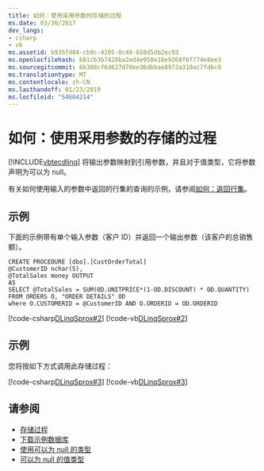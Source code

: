 ```yaml
---
title: 如何：使用采用参数的存储的过程
ms.date: 03/30/2017
dev_langs:
- csharp
- vb
ms.assetid: b935fd84-cb9c-4205-8c48-658d5db2ec93
ms.openlocfilehash: b81cb3b7428ba2ed4e958e18e9368f6f774e8ee3
ms.sourcegitcommit: 6b308cf6d627d78ee36dbbae8972a310ac7fd6c8
ms.translationtype: MT
ms.contentlocale: zh-CN
ms.lasthandoff: 01/23/2019
ms.locfileid: "54604214"
---
```

# <a name="how-to-use-stored-procedures-that-take-parameters"></a>如何：使用采用参数的存储的过程
[!INCLUDE[vbtecdlinq](../../../../../../includes/vbtecdlinq-md.md)] 将输出参数映射到引用参数，并且对于值类型，它将参数声明为可以为 null。  
  
 有关如何使用输入的参数中返回的行集的查询的示例，请参阅[如何：返回行集](../../../../../../docs/framework/data/adonet/sql/linq/how-to-return-rowsets.md)。  
  
## <a name="example"></a>示例  
 下面的示例带有单个输入参数（客户 ID）并返回一个输出参数（该客户的总销售额）。  
  
```  
CREATE PROCEDURE [dbo].[CustOrderTotal]   
@CustomerID nchar(5),  
@TotalSales money OUTPUT  
AS  
SELECT @TotalSales = SUM(OD.UNITPRICE*(1-OD.DISCOUNT) * OD.QUANTITY)  
FROM ORDERS O, "ORDER DETAILS" OD  
where O.CUSTOMERID = @CustomerID AND O.ORDERID = OD.ORDERID  
```  
  
 [!code-csharp[DLinqSprox#2](../../../../../../samples/snippets/csharp/VS_Snippets_Data/DLinqSprox/cs/northwind-sprox.cs#2)]
 [!code-vb[DLinqSprox#2](../../../../../../samples/snippets/visualbasic/VS_Snippets_Data/DLinqSprox/vb/northwind-sprox.vb#2)]  
  
## <a name="example"></a>示例  
 您将按如下方式调用此存储过程：  
  
 [!code-csharp[DLinqSprox#3](../../../../../../samples/snippets/csharp/VS_Snippets_Data/DLinqSprox/cs/Program.cs#3)]
 [!code-vb[DLinqSprox#3](../../../../../../samples/snippets/visualbasic/VS_Snippets_Data/DLinqSprox/vb/Module1.vb#3)]  
  
## <a name="see-also"></a>请参阅
- [存储过程](../../../../../../docs/framework/data/adonet/sql/linq/stored-procedures.md)
- [下载示例数据库](../../../../../../docs/framework/data/adonet/sql/linq/downloading-sample-databases.md)
- [使用可以为 null 的类型](~/docs/csharp/programming-guide/nullable-types/using-nullable-types.md)
- [可以为 null 的值类型](~/docs/visual-basic/programming-guide/language-features/data-types/nullable-value-types.md)
